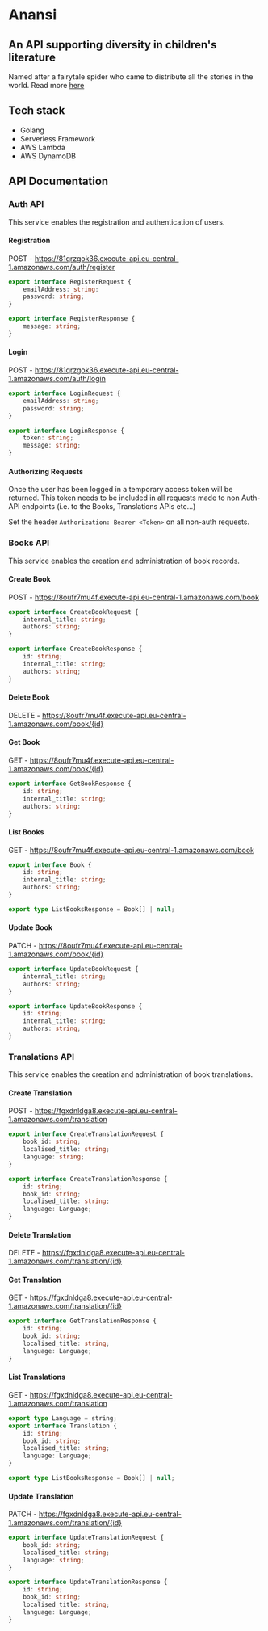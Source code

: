 # Anansi
## An API supporting diversity in children's literature

Named after a fairytale spider who came to distribute all the stories in the world. Read more [here](https://en.wikipedia.org/wiki/Anansi#Akan-Ashanti_Anansi_stories)

## Tech stack

- Golang
- Serverless Framework
- AWS Lambda
- AWS DynamoDB

## API Documentation

### Auth API

This service enables the registration and authentication of users.

#### Registration

POST - https://81qrzgok36.execute-api.eu-central-1.amazonaws.com/auth/register

```typescript
export interface RegisterRequest {
	emailAddress: string;
	password: string;
}

export interface RegisterResponse {
	message: string;
}
```

#### Login

POST - https://81qrzgok36.execute-api.eu-central-1.amazonaws.com/auth/login

```typescript
export interface LoginRequest {
	emailAddress: string;
	password: string;
}

export interface LoginResponse {
	token: string;
	message: string;
}
```

#### Authorizing Requests

Once the user has been logged in a temporary access token will be returned. This token needs to be included in all requests made to non Auth-API endpoints (i.e. to the Books, Translations APIs etc...)

Set the header `Authorization: Bearer <Token>` on all non-auth requests.

### Books API

This service enables the creation and administration of book records.

#### Create Book

POST - https://8oufr7mu4f.execute-api.eu-central-1.amazonaws.com/book

```typescript
export interface CreateBookRequest {
	internal_title: string;
	authors: string;
}

export interface CreateBookResponse {
	id: string;
	internal_title: string;
	authors: string;
}
```

#### Delete Book

DELETE - https://8oufr7mu4f.execute-api.eu-central-1.amazonaws.com/book/{id}

#### Get Book

GET - https://8oufr7mu4f.execute-api.eu-central-1.amazonaws.com/book/{id}

```typescript
export interface GetBookResponse {
	id: string;
	internal_title: string;
	authors: string;
}
```

#### List Books

GET - https://8oufr7mu4f.execute-api.eu-central-1.amazonaws.com/book

```typescript
export interface Book {
	id: string;
	internal_title: string;
	authors: string;
}

export type ListBooksResponse = Book[] | null;
```

#### Update Book

PATCH - https://8oufr7mu4f.execute-api.eu-central-1.amazonaws.com/book/{id}

```typescript
export interface UpdateBookRequest {
	internal_title: string;
	authors: string;
}

export interface UpdateBookResponse {
	id: string;
	internal_title: string;
	authors: string;
}
```

### Translations API

This service enables the creation and administration of book translations.

#### Create Translation

POST - https://fgxdnldga8.execute-api.eu-central-1.amazonaws.com/translation

```typescript
export interface CreateTranslationRequest {
	book_id: string;
	localised_title: string;
	language: string;
}

export interface CreateTranslationResponse {
	id: string;
	book_id: string;
	localised_title: string;
	language: Language;
}
```

#### Delete Translation

DELETE - https://fgxdnldga8.execute-api.eu-central-1.amazonaws.com/translation/{id}

#### Get Translation

GET - https://fgxdnldga8.execute-api.eu-central-1.amazonaws.com/translation/{id}

```typescript
export interface GetTranslationResponse {
	id: string;
	book_id: string;
	localised_title: string;
	language: Language;
}
```

#### List Translations

GET - https://fgxdnldga8.execute-api.eu-central-1.amazonaws.com/translation

```typescript
export type Language = string;
export interface Translation {
	id: string;
	book_id: string;
	localised_title: string;
	language: Language;
}

export type ListBooksResponse = Book[] | null;
```

#### Update Translation

PATCH - https://fgxdnldga8.execute-api.eu-central-1.amazonaws.com/translation/{id}

```typescript
export interface UpdateTranslationRequest {
	book_id: string;
	localised_title: string;
	language: string;
}

export interface UpdateTranslationResponse {
	id: string;
	book_id: string;
	localised_title: string;
	language: Language;
}
```